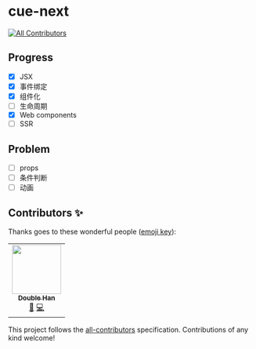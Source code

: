 # cue-next
<!-- ALL-CONTRIBUTORS-BADGE:START - Do not remove or modify this section -->
[![All Contributors](https://img.shields.io/badge/all_contributors-1-orange.svg?style=flat-square)](#contributors-)
<!-- ALL-CONTRIBUTORS-BADGE:END -->

## Progress
- [x] JSX
- [x] 事件绑定
- [x] 组件化
- [ ] 生命周期
- [x] Web components
- [ ] SSR

## Problem
- [ ] props
- [ ] 条件判断
- [ ] 动画

## Contributors ✨

Thanks goes to these wonderful people ([emoji key](https://allcontributors.org/docs/en/emoji-key)):

<!-- ALL-CONTRIBUTORS-LIST:START - Do not remove or modify this section -->
<!-- prettier-ignore-start -->
<!-- markdownlint-disable -->
<table>
  <tr>
    <td align="center"><a href="https://twitter.com/iiiiiii7"><img src="https://avatars.githubusercontent.com/u/9876343?v=4?s=100" width="100px;" alt=""/><br /><sub><b>Double Han</b></sub></a><br /><a href="#blog-handoing" title="Blogposts">📝</a> <a href="https://github.com/handoing/cue-next/commits?author=handoing" title="Code">💻</a></td>
  </tr>
</table>

<!-- markdownlint-restore -->
<!-- prettier-ignore-end -->

<!-- ALL-CONTRIBUTORS-LIST:END -->

This project follows the [all-contributors](https://github.com/all-contributors/all-contributors) specification. Contributions of any kind welcome!